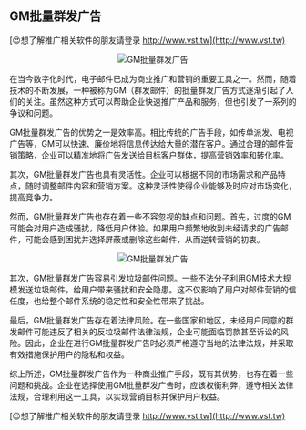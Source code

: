 ## **GM批量群发广告**

[😍想了解推广相关软件的朋友请登录 http://www.vst.tw](http://www.vst.tw)

 <center><img src="https://vst.tw/MP4/tuiguang/png/8.png" alt="GM批量群发广告"></center>

在当今数字化时代，电子邮件已成为商业推广和营销的重要工具之一。然而，随着技术的不断发展，一种被称为GM（群发邮件）的批量群发广告方式逐渐引起了人们的关注。虽然这种方式可以帮助企业快速推广产品和服务，但也引发了一系列的争议和问题。

GM批量群发广告的优势之一是效率高。相比传统的广告手段，如传单派发、电视广告等，GM可以快速、廉价地将信息传达给大量的潜在客户。通过合理的邮件营销策略，企业可以精准地将广告发送给目标客户群体，提高营销效率和转化率。

其次，GM批量群发广告也具有灵活性。企业可以根据不同的市场需求和产品特点，随时调整邮件内容和营销方案。这种灵活性使得企业能够及时应对市场变化，提高竞争力。

然而，GM批量群发广告也存在着一些不容忽视的缺点和问题。首先，过度的GM可能会对用户造成骚扰，降低用户体验。如果用户频繁地收到未经请求的广告邮件，可能会感到困扰并选择屏蔽或删除这些邮件，从而逆转营销的初衷。

 <center><img src="https://vst.tw/MP4/tuiguang/png/0.png" alt="GM批量群发广告"></center>

其次，GM批量群发广告容易引发垃圾邮件问题。一些不法分子利用GM技术大规模发送垃圾邮件，给用户带来骚扰和安全隐患。这不仅影响了用户对邮件营销的信任度，也给整个邮件系统的稳定性和安全性带来了挑战。

最后，GM批量群发广告存在着法律风险。在一些国家和地区，未经用户同意的群发邮件可能违反了相关的反垃圾邮件法律法规，企业可能面临罚款甚至诉讼的风险。因此，企业在进行GM批量群发广告时必须严格遵守当地的法律法规，并采取有效措施保护用户的隐私和权益。

综上所述，GM批量群发广告作为一种商业推广手段，既有其优势，也存在着一些问题和挑战。企业在选择使用GM批量群发广告时，应该权衡利弊，遵守相关法律法规，合理利用这一工具，以实现营销目标并保护用户权益。

[😍想了解推广相关软件的朋友请登录 http://www.vst.tw](http://www.vst.tw)



